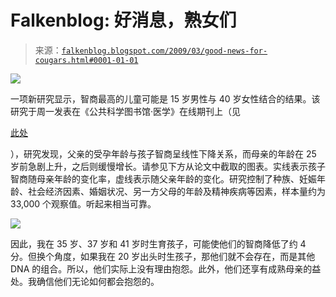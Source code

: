 <!--yml

分类：未分类

日期：2024-05-12 22:18:42

-->

# Falkenblog: 好消息，熟女们

> 来源：[`falkenblog.blogspot.com/2009/03/good-news-for-cougars.html#0001-01-01`](http://falkenblog.blogspot.com/2009/03/good-news-for-cougars.html#0001-01-01)

![](https://blogger.googleusercontent.com/img/b/R29vZ2xl/AVvXsEgTMuZ7xpmFwbooWxHFli9ylGJwpkUud4_cvN1V2UEwkBEkd1-ZTsCzO5lMB0kTb602ea0sIlPGMFZuuTA4CPIFbRVJNiFK6mjapfiMuNjvnjMQQct_1w4jCgi6dAiwgbHMsbJd9A/s1600-h/cougar.jpg)

一项新研究显示，智商最高的儿童可能是 15 岁男性与 40 岁女性结合的结果。该研究于周一发表在《公共科学图书馆·医学》在线期刊上（见

[此处](http://medicine.plosjournals.org/archive/1549-1676/6/3/pdf/10.1371_journal.pmed.1000040-L.pdf)

），研究发现，父亲的受孕年龄与孩子智商呈线性下降关系，而母亲的年龄在 25 岁前急剧上升，之后则缓慢增长。请参见下方从论文中截取的图表。实线表示孩子智商随母亲年龄的变化率，虚线表示随父亲年龄的变化。研究控制了种族、妊娠年龄、社会经济因素、婚姻状况、另一方父母的年龄及精神疾病等因素，样本量约为 33,000 个观察值。听起来相当可靠。

![](https://blogger.googleusercontent.com/img/b/R29vZ2xl/AVvXsEgYZ455pOJ5yhxEXrZBZSwLdHk4H47VwMez19n249eF3EiJiDTIKdXFOLQYx1uDqZz__3mp5rrSVZRaiOAdP_IYtkcn8pVjSO88MeyR_XCUbGcioEhkQbAXkfBamSvVxex9t7Hxlg/s1600-h/momdadIQ.jpg)

因此，我在 35 岁、37 岁和 41 岁时生育孩子，可能使他们的智商降低了约 4 分。但换个角度，如果我在 20 岁出头时生孩子，那他们就不会存在，而是其他 DNA 的组合。所以，他们实际上没有理由抱怨。此外，他们还享有成熟母亲的益处。我确信他们无论如何都会抱怨的。
